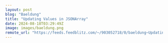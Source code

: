 ```yaml
---
layout: post
blog: "Baeldung"
title: "Updating Values in JSONArray"
date: 2024-08-18T03:29:49Z
image: images/baeldung.png
remote_url: "https://feeds.feedblitz.com/~/903052718/0/baeldung~Updating-Values-in-JSONArray"
---
```


